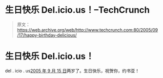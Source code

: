 # 生日快乐 Del.icio.us！–TechCrunch

> 原文：<https://web.archive.org/web/http://www.techcrunch.com:80/2005/09/17/happy-birthday-delicious/>

# 生日快乐 Del.icio.us！

del . icio . us[2005 年 9 月 15 日](https://web.archive.org/web/20220527112555/http://blog.del.icio.us/blog/2005/09/terrible_twos.html)两岁了。生日快乐，祝贺你，约书亚！